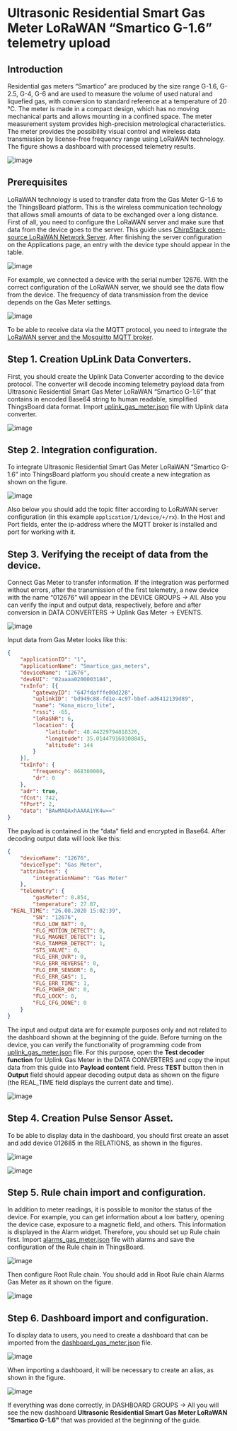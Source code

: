 # Ultrasonic Residential Smart Gas Meter LoRaWAN “Smartico G-1.6” telemetry upload
## Introduction
Residential gas meters “Smartico” are produced by the size range G-1.6, G-2.5, G-4, G-6 and are used to measure the volume of used natural and liquefied gas, with conversion to standard reference at a temperature of 20 °C. The meter is made in a compact design, which has no moving mechanical parts and allows mounting in a confined space. The meter measurement system provides high-precision metrological characteristics. The meter provides the possibility visual control and wireless data transmission by license-free frequency range using LoRaWAN technology.  The figure shows a dashboard with processed telemetry results.

![image](/images/samples/smartico/gas-meter-lorawan/MainDashboard.png)

## Prerequisites
LoRaWAN technology is used to transfer data from the Gas Meter G-1.6 to the ThingsBoard platform. This is the wireless communication technology that allows small amounts of data to be exchanged over a long distance. First of all, you need to configure the LoRaWAN server and make sure that data from the device goes to the server. This guide uses [ChirpStack open-source LoRaWAN Network Server](https://www.chirpstack.io/application-server/). 
After finishing the server configuration on the Applications page, an entry with the device type should appear in the table.

![image](/images/samples/smartico/gas-meter-lorawan/lora1.PNG)

For example, we connected a device with the serial number 12676. With the correct configuration of the LoRaWAN server, we should see the data flow from the device. The frequency of data transmission from the device depends on the Gas Meter settings.

![image](/images/samples/smartico/gas-meter-lorawan/Lora2.PNG)

To be able to receive data via the MQTT protocol, you need to integrate the [LoRaWAN server and the Mosquitto MQTT broker](https://www.chirpstack.io/application-server/integrations/mqtt/).
## Step 1. Creation UpLink Data Converters.
First, you should create the Uplink Data Converter according to the device protocol. The converter will decode incoming telemetry payload data from Ultrasonic Residential Smart Gas Meter LoRaWAN “Smartico G-1.6” that contains in encoded Base64 string to human readable, simplified ThingsBoard data format. Import [uplink_gas_meter.json](/docs/samples/smartico/gas-meter-lorawan/resources/uplink_gas_meter.json) file with Uplink data converter.

![image](/images/samples/smartico/gas-meter-lorawan/convert.PNG)

## Step 2. Integration configuration.
To integrate Ultrasonic Residential Smart Gas Meter LoRaWAN “Smartico G-1.6” into ThingsBoard platform you should create a new integration as shown on the figure.

![image](/images/samples/smartico/gas-meter-lorawan/integration.PNG)

Also below you should add the topic filter according to LoRaWAN server configuration (in this example ```application/1/device/+/rx```). In the Host and Port fields, enter the ip-address where the MQTT broker is installed and port for working with it.
## Step 3. Verifying the receipt of data from the device.
Connect Gas Meter to transfer information. If the integration was performed without errors, after the transmission of the first telemetry, a new device with the name “012676” will appear in the DEVICE GROUPS → All. Also you can verify the input and output data, respectively, before and after conversion in DATA CONVERTERS → Uplink Gas Meter → EVENTS.

![image](/images/samples/smartico/gas-meter-lorawan/verify.PNG)

Input data from Gas Meter looks like this:
```json
{
    "applicationID": "1",
    "applicationName": "Smartico_gas_meters",
    "deviceName": "12676",
    "devEUI": "02aaaa0200003184",
    "rxInfo": [{
        "gatewayID": "647fdafffe00d228",
        "uplinkID": "bd949c88-fd1e-4c97-bbef-ad6412139d89",
        "name": "Kona_micro_lite",
        "rssi": -65,
        "loRaSNR": 6,
        "location": {
            "latitude": 48.44229794818326,
            "longitude": 35.014479160308845,
            "altitude": 144
        }
    }],
    "txInfo": {
        "frequency": 868300000,
        "dr": 0
    },
    "adr": true,
    "fCnt": 742,
    "fPort": 2,
    "data": "BAwMAQAxhAAAA1YK4w=="
}
```
The payload is contained in the “data” field and encrypted in Base64. After decoding output data will look like this:
```json
{
    "deviceName": "12676",
    "deviceType": "Gas Meter",
    "attributes": {
        "integrationName": "Gas Meter"
    },
    "telemetry": {
        "gasMeter": 0.854,
        "temperature": 27.87,
 "REAL_TIME": "26.08.2020 15:02:39",
        "SN": "12676",
        "FLG_LOW_BAT": 0,
        "FLG_MOTION_DETECT": 0,
        "FLG_MAGNET_DETECT": 1,
        "FLG_TAMPER_DETECT": 1,
        "STS_VALVE": 0,
        "FLG_ERR_OVR": 0,
        "FLG_ERR_REVERSE": 0,
        "FLG_ERR_SENSOR": 0,
        "FLG_ERR_GAS": 1,
        "FLG_ERR_TIME": 1,
        "FLG_POWER_ON": 0,
        "FLG_LOCK": 0,
        "FLG_CFG_DONE": 0
    }
}
```
The input and output data are for example purposes only and not related to the dashboard shown at the beginning of the guide. 
Before turning on the device, you can verify the functionality of programming code from [uplink_gas_meter.json](/docs/samples/smartico/gas-meter-lorawan/resources/uplink_gas_meter.json) file. For this purpose, open the **Test decoder function** for Uplink Gas Meter in the DATA CONVERTERS and copy the input data from this guide into **Payload content** field. Press **TEST** button then in **Output** field should appear decoding output data as shown on the figure (the REAL_TIME field displays the current date and time).

![image](/images/samples/smartico/gas-meter-lorawan/verify1.PNG)

## Step 4. Creation Pulse Sensor Asset.
To be able to display data in the dashboard, you should first create an asset and add device 012685 in the RELATIONS, as shown in the figures.

![image](/images/samples/smartico/gas-meter-lorawan/asset1.PNG)

![image](/images/samples/smartico/gas-meter-lorawan/asset2.PNG)

## Step 5. Rule chain import and configuration.
In addition to meter readings, it is possible to monitor the status of the device. For example, you can get information about a low battery, opening the device case, exposure to a magnetic field, and others. This information is displayed in the Alarm widget. Therefore, you should set up Rule chain first. Import [alarms_gas_meter.json](/docs/samples/smartico/gas-meter-lorawan/resources/alarms_gas_meter.json) file with alarms and save the configuration of the Rule chain in ThingsBoard.

![image](/images/samples/smartico/gas-meter-lorawan/alarm1.PNG)

Then configure Root Rule chain. You should add in Root Rule chain Alarms Gas Meter as it shown on the figure.

![image](/images/samples/smartico/gas-meter-lorawan/alarm2.PNG)

## Step 6. Dashboard import and configuration.
To display data to users, you need to create a dashboard that can be imported from the [dashboard_gas_meter.json](/docs/samples/smartico/gas-meter-lorawan/resources/dashboard_gas_meter.json) file.

![image](/images/samples/smartico/gas-meter-lorawan/dashboard1.PNG)

When importing a dashboard, it will be necessary to create an alias, as shown in the figure.

![image](/images/samples/smartico/gas-meter-lorawan/dashboard2.PNG)

If everything was done correctly, in DASHBOARD GROUPS → All you will see the new dashboard **Ultrasonic Residential Smart Gas Meter LoRaWAN "Smartico G-1.6"** that was provided at the beginning of the guide.
